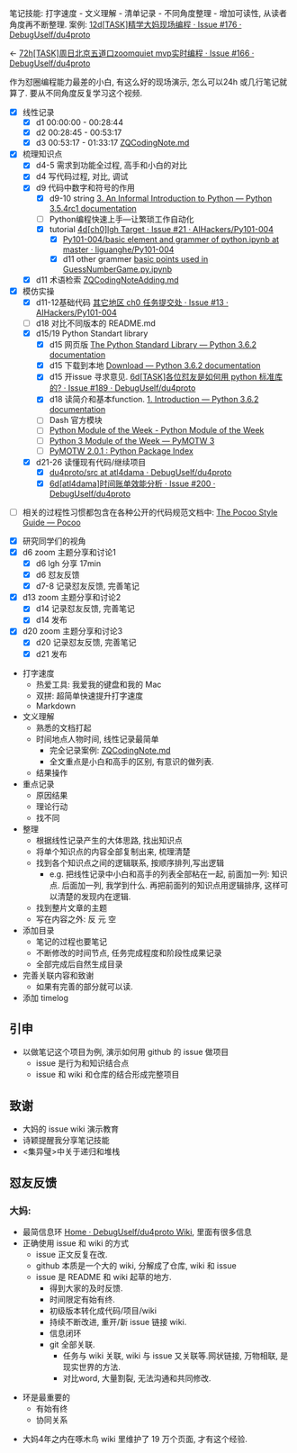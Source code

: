 笔记技能: 打字速度 - 文义理解 - 清单记录 - 不同角度整理 - 增加可读性, 从读者角度再不断整理. 
案例: [12d[TASK]精学大妈现场编程 · Issue #176 · DebugUself/du4proto](https://github.com/DebugUself/du4proto/issues/176)

<- [72h[TASK]周日北京五道口zoomquiet mvp实时编程 · Issue #166 · DebugUself/du4proto](https://github.com/DebugUself/du4proto/issues/166)

作为怼圈编程能力最差的小白, 有这么好的现场演示, 怎么可以24h 或几行笔记就算了. 要从不同角度反复学习这个视频. 

- [x] 线性记录
    - [x] d1 00:00:00 - 00:28:44 
    - [x] d2 00:28:45 - 00:53:17
    - [x] d3 00:53:17 - 01:33:17
[ZQCodingNote.md](https://github.com/liguanghe/liguanghe.github.io/blob/gh-pages/source/_drafts/ZQCodingNote.md)
- [x] 梳理知识点
    - [x]  d4-5 需求到功能全过程, 高手和小白的对比
    - [x] d4 写代码过程, 对比, 调试
    - [x] d9 代码中数字和符号的作用
        - [x] d9-10 string [3. An Informal Introduction to Python — Python 3.5.4rc1 documentation](https://docs.python.org/3.5/tutorial/introduction.html)
        - [ ] Python编程快速上手—让繁琐工作自动化
        - [x] tutorial [4d[ch0]lgh Target · Issue #21 · AIHackers/Py101-004](https://github.com/AIHackers/Py101-004/issues/21)
            - [x] [Py101-004/basic element and grammer of python.ipynb at master · liguanghe/Py101-004](https://github.com/liguanghe/Py101-004/blob/master/Chap0/note/basic%20element%20and%20grammer%20of%20python.ipynb)
            - [x] d11 other grammer 
[basic points used in GuessNumberGame.py.ipynb](https://github.com/liguanghe/Py101-004/blob/master/Chap0/note/basic%20points%20used%20in%20GuessNumberGame.py.ipynb)
    - [x] d11 术语检索
[ZQCodingNoteAdding.md](https://github.com/liguanghe/liguanghe.github.io/blob/gh-pages/source/_drafts/ZQCodingNoteAdding.md)
- [x] 模仿实操
    - [x]  d11-12基础代码
[其它地区 ch0 任务提交处 · Issue #13 · AIHackers/Py101-004](https://github.com/AIHackers/Py101-004/issues/13) 
    - [ ] d18 对比不同版本的 README.md
    - [x] d15/19 Python Standart library
        * [x] d15 网页版 [The Python Standard Library — Python 3.6.2 documentation](https://docs.python.org/3/library/index.html)
        * [x] d15 下载到本地 [Download — Python 3.6.2 documentation](https://docs.python.org/3/download.html)
        * [x] d15 开issue 寻求意见. [6d[TASK]各位怼友是如何用 python 标准库的? · Issue #189 · DebugUself/du4proto](https://github.com/DebugUself/du4proto/issues/189)
        * [x] d18 读简介和基本function. [1. Introduction — Python 3.6.2 documentation](https://docs.python.org/3/library/intro.html)
        * [ ] Dash 官方模块
        * [ ] [Python Module of the Week - Python Module of the Week](https://pymotw.com/2/)
        * [ ] [Python 3 Module of the Week — PyMOTW 3](https://pymotw.com/3/)
        * [ ] [PyMOTW 2.0.1 : Python Package Index](https://pypi.python.org/pypi/PyMOTW/2.0.1)
    - [x] d21-26 读懂现有代码/继续项目
        - [x] [du4proto/src at atl4dama · DebugUself/du4proto](https://github.com/DebugUself/du4proto/tree/atl4dama/src)
        - [x] [6d[atl4dama]时间账单效能分析 · Issue #200 · DebugUself/du4proto](https://github.com/DebugUself/du4proto/issues/200)
* [ ] 相关的过程性习惯都包含在各种公开的代码规范文档中: [The Pocoo Style Guide — Pocoo](http://www.pocoo.org/internal/styleguide/)
- [x] 研究同学们的视角
- [x] d6 zoom 主题分享和讨论1
    - [x] d6 lgh 分享 17min
    - [x] d6 怼友反馈 
    - [x] d7-8 记录怼友反馈, 完善笔记 
- [x] d13 zoom 主题分享和讨论2
    - [x] d14 记录怼友反馈, 完善笔记 
    - [x] d14 发布
- [x] d20 zoom 主题分享和讨论3
    - [x] d20 记录怼友反馈, 完善笔记 
    - [x] d21 发布

- 打字速度
    - 热爱工具: 我爱我的键盘和我的 Mac 
    - 双拼: 超简单快速提升打字速度
    - Markdown
- 文义理解
    - 熟悉的文档打起
    - 时间地点人物时间, 线性记录最简单 
        - 完全记录案例: [ZQCodingNote.md](https://github.com/liguanghe/liguanghe.github.io/blob/gh-pages/source/_drafts/ZQCodingNote.md)
        - 全文重点是小白和高手的区别, 有意识的做列表.
    - 结果操作
- 重点记录
    - 原因结果
    - 理论行动
    - 找不同
- 整理
    - 根据线性记录产生的大体思路, 找出知识点
    - 将单个知识点的内容全部复制出来, 梳理清楚
    - 找到各个知识点之间的逻辑联系, 按顺序排列,写出逻辑
        - e.g. 把线性记录中小白和高手的列表全部粘在一起, 前面加一列: 知识点. 后面加一列, 我学到什么. 再把前面列的知识点用逻辑排序, 这样可以清楚的发现内在逻辑. 
    - 找到整片文章的主题
    - 写在内容之外: 反 元 空
- 添加目录
    - 笔记的过程也要笔记
    - 不断修改的时间节点, 任务完成程度和阶段性成果记录
    - 全部完成后自然生成目录
- 完善关联内容和致谢
    - 如果有完善的部分就可以读. 
- 添加 timelog

## 引申
- 以做笔记这个项目为例, 演示如何用 github 的 issue 做项目
    - issue 是行为和知识结合点
    - issue 和 wiki 和仓库的结合形成完整项目

## 致谢
- 大妈的 issue wiki 演示教育
- 诗颖提醒我分享笔记技能
- <集异璧>中关于递归和堆栈

## 怼友反馈
### 大妈:
- 最简信息环 [Home · DebugUself/du4proto Wiki](https://github.com/DebugUself/du4proto/wiki), 里面有很多信息
- 正确使用 issue 和 wiki 的方式
    - issue 正文反复在改.
    - github 本质是一个大的 wiki, 分解成了仓库, wiki 和 issue
    - issue 是 README 和 wiki 起草的地方. 
      + 得到大家的及时反馈.
      + 时间限定有始有终.
      + 初级版本转化成代码/项目/wiki
      + 持续不断改进, 重开/新 issue 链接 wiki.
      + 信息闭环
      + git 全部关联. 
        * 任务与 wiki 关联, wiki 与 issue 又关联等.网状链接, 万物相联, 是现实世界的方法. 
        * 对比word, 大量割裂, 无法沟通和共同修改. 
+ 环是最重要的
    * 有始有终
    * 协同关系
- 大妈4年之内在啄木鸟 wiki 里维护了 19 万个页面, 才有这个经验.

